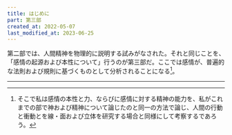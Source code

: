 ```yaml
---
title: はじめに
part: 第三部
created_at: 2022-05-07
last_modified_at: 2023-06-25
---
```


第二部では、人間精神を物理的に説明する試みがなされた。それと同じことを、「感情の起源および本性について」行うのが第三部だ。ここでは感情が、普遍的な法則および規則に基づくものとして分析されることになる[^ref1]。

[^ref1]:そこで私は感情の本性と力、ならびに感情に対する精神の能力を、私がこれまでの部で神および精神について論じたのと同一の方法で論じ、人間の行動と衝動とを線・面および立体を研究する場合と同様にして考察するであろう。

---
